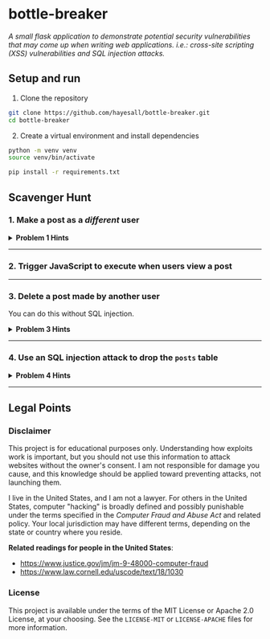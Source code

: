 # bottle-breaker

*A small flask application to demonstrate potential security vulnerabilities that may come up when writing web applications. i.e.: cross-site scripting (XSS) vulnerabilities and SQL injection attacks.*

## Setup and run

1. Clone the repository

```bash
git clone https://github.com/hayesall/bottle-breaker.git
cd bottle-breaker
```

2. Create a virtual environment and install dependencies

```bash
python -m venv venv
source venv/bin/activate

pip install -r requirements.txt
```

## Scavenger Hunt

### 1. Make a post as a *different* user


<details>
<summary><strong>Problem 1 Hints</strong></summary>

<details>
<summary>Hint #1</summary>

The post form on the home page is vulnerable. View page source, read how the `POST` method works, and see if you can make a post as a different user.

</details>

</details>

---

### 2. Trigger JavaScript to execute when users view a post

---

### 3. Delete a post made by another user

You can do this without SQL injection.

<details>
<summary><strong>Problem 3 Hints</strong></summary>

<details>
<summary>Hint #1</summary>

The `delete_post` method in `app.py` is vulnerable. Go to your profile, view page source, and figure out how the form submission works.

</details>

</details>

---

### 4. Use an SQL injection attack to drop the `posts` table

<details>
<summary><strong>Problem 4 Hints</strong></summary>

<details>
<summary>Hint #1</summary>

In SQL, `--` is a comment, meaning that everything after `--` is ignored by the parser.

```sql
DROP TABLE posts; -- This is a comment, everything after the double-dash is ignored
```

</details>

<details>
<summary>Hint #2</summary>

The architecture of an SQL injection attack is to write a query that is (1) valid SQL and passes the server's input validation and the database's query parser, but (2) does something unexpected.

For example, if we have a query that normally inserts a name into a table:

```sql
INSERT INTO users (username) VALUES ('alice');
```

... consider what would happen if `alice` was replaced with `alice'); DROP TABLE posts; -- `. The resulting query would be:

```sql
INSERT INTO users (username) VALUES ('alice'); DROP TABLE posts; -- ');
```

</details>


<details>
<summary>Hint #3</summary>

This site uses SQLite, which is normally built around the `sql.execute()` method. This takes a string as input and executes it as a query.

This method has some built-in security. For example: if you try to execute a query that contains a semicolon (i.e., multiple statements), it will fail with something like:

```python
sqlite3.Warning: You can only execute one statement at a time.
```

If you have a local copy of the code, try finding *which line might be vulnerable* by grepping for a line of code that contains a non-standard execute call:

```bash
git grep -n 'self.curr.execute'
```

`git grep -n` returns the file and line number for each match.

</details>


<details>
<summary>Solution</summary>

Hints 1/2/3 should lead you toward the `/settings` page and "Change Username" form. The form is vulnerable to SQL injection because the `change_username` methods uses a dangerous pattern:

```python
script = f"PRAGMA foreign_keys = ON; UPDATE users SET username = '{new_username}' WHERE username = '{old_username}';"
self.curr.executescript(script)
```

This is vulnerable because the `executescript` method allows multiple statements to be executed at once. If we can insert a semicolon into the `new_username` field and use our knowledge of our `old_username`, we can write a query that drops the `posts` table:

```
alice2' WHERE username = 'alice'; DROP TABLE posts; --
```

</details>


</details>

---

## Legal Points

### Disclaimer

This project is for educational purposes only. Understanding how exploits work is important, but you should not use this information to attack websites without the owner's consent. I am not responsible for damage you cause, and this knowledge should be applied toward preventing attacks, not launching them.

I live in the United States, and I am not a lawyer. For others in the United States, computer "hacking" is broadly defined and possibly punishable under the terms specified in the *Computer Fraud and Abuse Act* and related policy. Your local jurisdiction may have different terms, depending on the state or country where you reside.

**Related readings for people in the United States**:

- https://www.justice.gov/jm/jm-9-48000-computer-fraud
- https://www.law.cornell.edu/uscode/text/18/1030

### License

This project is available under the terms of the MIT License or Apache 2.0 License, at your choosing. See the `LICENSE-MIT` or `LICENSE-APACHE` files for more information.
